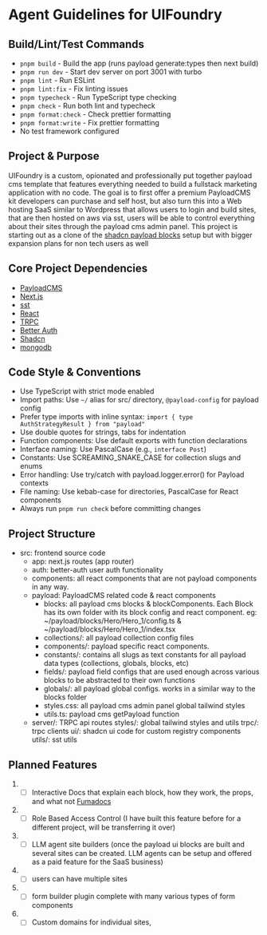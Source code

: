 # Agent Guidelines for UIFoundry

## Build/Lint/Test Commands

- `pnpm build` - Build the app (runs payload generate:types then next build)
- `pnpm run dev` - Start dev server on port 3001 with turbo
- `pnpm lint` - Run ESLint
- `pnpm lint:fix` - Fix linting issues
- `pnpm typecheck` - Run TypeScript type checking
- `pnpm check` - Run both lint and typecheck
- `pnpm format:check` - Check prettier formatting
- `pnpm format:write` - Fix prettier formatting
- No test framework configured

## Project & Purpose

UIFoundry is a custom, opionated and professionally put together payload cms template that features everything needed to build a fullstack marketing application with no code. The goal is to first offer a premium PayloadCMS kit developers can purchase and self host, but also turn this into a Web hosting SaaS similar to Wordpress that allows users to login and build sites, that are then hosted on aws via sst, users will be able to control everything about their sites through the payload cms admin panel. This project is starting out as a clone of the [shadcn payload blocks](https://www.shadcnblocks.com/payload-cms) setup but with bigger expansion plans for non tech users as well

## Core Project Dependencies

- [PayloadCMS](https://payloadcms.com/docs/getting-started/what-is-payload)
- [Next.js](https://nextjs.org/docs/app/getting-started/project-structure)
- [sst](https://sst.dev/docs/)
- [React](https://react.dev/learn)
- [TRPC](https://trpc.io/docs/quickstart)
- [Better Auth](https://www.better-auth.com/docs/introduction)
- [Shadcn](https://ui.shadcn.com/docs)
- [mongodb](https://www.mongodb.com/products/platform/atlas-database)

## Code Style & Conventions

- Use TypeScript with strict mode enabled
- Import paths: Use `~/` alias for src/ directory, `@payload-config` for payload config
- Prefer type imports with inline syntax: `import { type AuthStrategyResult } from "payload"`
- Use double quotes for strings, tabs for indentation
- Function components: Use default exports with function declarations
- Interface naming: Use PascalCase (e.g., `interface Post`)
- Constants: Use SCREAMING_SNAKE_CASE for collection slugs and enums
- Error handling: Use try/catch with payload.logger.error() for Payload contexts
- File naming: Use kebab-case for directories, PascalCase for React components
- Always run `pnpm run check` before committing changes

## Project Structure

- src: frontend source code
  - app: next.js routes (app router)
  - auth: better-auth user auth functionality
  - components: all react components that are not payload components in any way.
  - payload: PayloadCMS related code & react components
    - blocks: all payload cms blocks & blockComponents. Each Block has its own folder with its block config and react component. eg: ~/payload/blocks/Hero/Hero_1/config.ts & ~/payload/blocks/Hero/Hero_1/index.tsx
    - collections/: all payload collection config files
    - components/: payload specific react components.
    - constants/: contains all slugs as text constants for all payload data types (collections, globals, blocks, etc)
    - fields/: payload field configs that are used enough across various blocks to be abstracted to their own functions
    - globals/: all payload global configs. works in a similar way to the blocks folder
    - styles.css: all payload cms admin panel global tailwind styles
    - utils.ts: payload cms getPayload function
  - server/: TRPC api routes
    styles/: global tailwind styles and utils
    trpc/: trpc clients
    ui/: shadcn ui code for custom registry components
    utils/: sst utils

## Planned Features

1. - [ ] Interactive Docs that explain each block, how they work, the props, and what not [Fumadocs](https://fumadocs.dev/docs/ui)
2. - [ ] Role Based Access Control (I have built this feature before for a different project, will be transferring it over)
3. - [ ] LLM agent site builders (once the payload ui blocks are built and several sites can be created. LLM agents can be setup and offered as a paid feature for the SaaS business)
4. - [ ] users can have multiple sites
5. - [ ] form builder plugin complete with many various types of form components
6. - [ ] Custom domains for individual sites,
